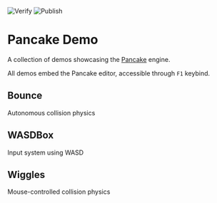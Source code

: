 ![Verify](https://github.com/kkorolyov/pancake-demo/workflows/verify/badge.svg)
![Publish](https://github.com/kkorolyov/pancake-demo/workflows/publish/badge.svg)

# Pancake Demo
A collection of demos showcasing the [Pancake](https://github.com/kkorolyov/pancake) engine.

All demos embed the Pancake editor, accessible through `F1` keybind.

## Bounce

Autonomous collision physics

## WASDBox

Input system using WASD

## Wiggles

Mouse-controlled collision physics
